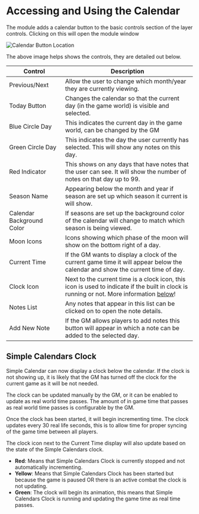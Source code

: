 # Accessing and Using the Calendar
The module adds a calendar button to the basic controls section of the layer controls. Clicking on this will open the module window

![Calendar Button Location](https://raw.githubusercontent.com/vigoren/foundryvtt-simple-calendar/main/docs/images/layers-button.png)

The above image helps shows the controls, they are detailed out below.

Control | Description
------- | -----------
Previous/Next | Allow the user to change which month/year they are currently viewing.
Today Button | Changes the calendar so that the current day (in the game world) is visible and selected.
Blue Circle Day | This indicates the current day in the game world, can be changed by the GM
Green Circle Day | This indicates the day the user currently has selected. This will show any notes on this day.
Red Indicator | This shows on any days that have notes that the user can see. It will show the number of notes on that day up to 99.
Season Name | Appearing below the month and year if season are set up which season it current is will show.
Calendar Background Color | If seasons are set up the background color of the calendar will change to match which season is being viewed.
Moon Icons | Icons showing which phase of the moon will show on the bottom right of a day.
Current Time | If the GM wants to display a clock of the current game time it will appear below the calendar and show the current time of day.
Clock Icon | Next to the current time is a clock icon, this icon is used to indicate if the built in clock is running or not. More information [below](#simple-calendars-clock)!
Notes List | Any notes that appear in this list can be clicked on to open the note details.
Add New Note | If the GM allows players to add notes this button will appear in which a note can be added to the selected day.

## Simple Calendars Clock

Simple Calendar can now display a clock below the calendar. If the clock is not showing up, it is likely that the GM has turned off the clock for the current game as it will be not needed.

The clock can be updated manually by the GM, or it can be enabled to update as real world time passes. The amount of in game time that passes as real world time passes is configurable by the GM.

Once the clock has been started, it will begin incrementing time. The clock updates every 30 real life seconds, this is to allow time for proper syncing of the game time between all players.

The clock icon next to the Current Time display will also update based on the state of the Simple Calendars clock.

- **Red**: Means that Simple Calendars Clock is currently stopped and not automatically incrementing.
- **Yellow**: Means that Simple Calendars Clock has been started but because the game is paused OR there is an active combat the clock is not updating.
- **Green**: The clock will begin its animation, this means that Simple Calendars Clock is running and updating the game time as real time passes.
